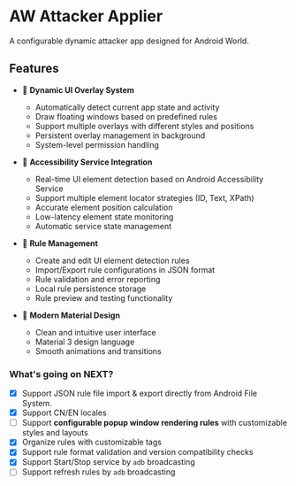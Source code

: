 # AW Attacker Applier

A configurable dynamic attacker app designed for Android World.

## Features

- 🎯 **Dynamic UI Overlay System**
  - Automatically detect current app state and activity
  - Draw floating windows based on predefined rules
  - Support multiple overlays with different styles and positions
  - Persistent overlay management in background
  - System-level permission handling

- 📱 **Accessibility Service Integration**
  - Real-time UI element detection based on Android Accessibility Service
  - Support multiple element locator strategies (ID, Text, XPath)
  - Accurate element position calculation
  - Low-latency element state monitoring
  - Automatic service state management

- 📝 **Rule Management**
  - Create and edit UI element detection rules
  - Import/Export rule configurations in JSON format
  - Rule validation and error reporting
  - Local rule persistence storage
  - Rule preview and testing functionality

- 🎨 **Modern Material Design**
  - Clean and intuitive user interface
  - Material 3 design language
  - Smooth animations and transitions

### What's going on NEXT?

- [x] Support JSON rule file import & export directly from Android File System.
- [x] Support CN/EN locales
- [ ] Support **configurable popup window rendering rules** with customizable styles and layouts
- [x] Organize rules with customizable tags
- [x] Support rule format validation and version compatibility checks
- [x] Support Start/Stop service by `adb` broadcasting
- [ ] Support refresh rules by `adb` broadcasting